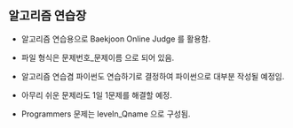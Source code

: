 ## 알고리즘 연습장

- 알고리즘 연습용으로 Baekjoon Online Judge 를 활용함.
- 파일 형식은 문제번호\_문제이름 으로 되어 있음.
- 알고리즘 연습겸 파이썬도 연습하기로 결정하여 파이썬으로 대부분 작성될 예정임.
- 아무리 쉬운 문제라도 1일 1문제를 해결할 예정.

- Programmers 문제는 leveln_Qname 으로 구성됨.
